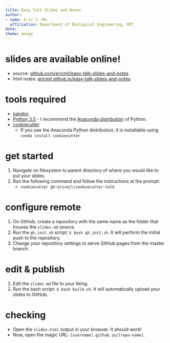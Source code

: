 ```yaml
---
title: Easy Talk Slides and Notes
author:
- name: Eric J. Ma
  affiliation: Department of Biological Engineering, MIT
date:
theme: beige
---
```


# slides are available online!

- source: [github.com/ericmjl/easy-talk-slides-and-notes][source]
- html notes: [ericmjl.github.io/easy-talk-slides-and-notes][html]

[source]: https://github.com/ericmjl/easy-talk-slides-and-notes
[html]: https://ericmjl.github.io/easy-talk-slides-and-notes

# tools required

- [pandoc]
- [Python 3.5][python] - I recommend the [Anaconda distribution][anaconda] of Python.
- [cookiecutter]
    - If you use the Anaconda Python distribution, it is installable using `conda install cookiecutter`

[pandoc]: http://pandoc.org/
[python]: https://www.python.org/
[anaconda]: https://www.continuum.io/downloads
[cookiecutter]: https://cookiecutter.readthedocs.io/en/latest/

# get started

1. Navigate on filesystem to parent directory of where you would like to put your slides.
1. Run the following command and follow the instructions at the prompt:
    - `cookiecutter gh:ericmjl/cookiecutter-talk`

# configure remote

1. On GitHub, create a repository with the same name as the folder that houses the `slides.md` source.
1. Run the `gh_init.sh` script: `$ bash gh_init.sh`. It will perform the initial push to the repository.
1. Change your repository settings to serve GitHub pages from the master branch.

# edit & publish

1. Edit the `slides.md` file to your liking.
1. Run the bash script: `$ bash build.sh`. It will automatically upload your slides to GitHub.

# checking

- Open the `slides.html` output in your browser. It should work!
- Now, open the magic URL: `[username].github.io/[repo-name]`.
